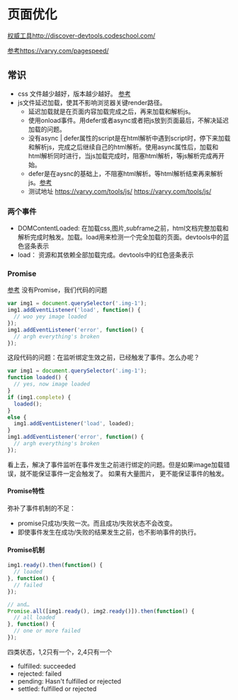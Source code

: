 # 页面优化

[权威工具http://discover-devtools.codeschool.com/](http://discover-devtools.codeschool.com/)

[参考https://varvy.com/pagespeed/](https://varvy.com/pagespeed/)

## 常识

+ css 文件越少越好，版本越少越好。 [参考](https://developers.google.com/web/fundamentals/performance/critical-rendering-path/render-blocking-css)
+ js文件延迟加载，使其不影响浏览器关键render路径。
  + 延迟加载就是在页面内容加载完成之后，再来加载和解析js。
  + 使用onload事件。用defer或者async或者把js放到页面最后，不解决延迟加载的问题。
  + 没有async | defer属性的script是在html解析中遇到script时，停下来加载和解析js，完成之后继续自己的html解析。使用async属性后，加载和html解析同时进行，当js加载完成时，阻塞html解析，等js解析完成再开始。
  + defer是在aysnc的基础上，不阻塞html解析。等html解析结束再来解析js。[参考](http://www.growingwiththeweb.com/2014/02/async-vs-defer-attributes.html)
  + 测试地址
  <https://varvy.com/tools/js/>
  <https://varvy.com/tools/js/>

### 两个事件

+ DOMContentLoaded:  在加载css,图片,subframe之前，html文档完整加载和解析完成时触发。加载。load用来检测一个完全加载的页面。devtools中的蓝色竖条表示
+ load： 资源和其依赖全部加载完成。devtools中的红色竖条表示

### Promise

[参考](http://www.html5rocks.com/en/tutorials/es6/promises/#toc-async)
没有Promise，我们代码的问题

```javascript
var img1 = document.querySelector('.img-1');
img1.addEventListener('load', function() {
  // woo yey image loaded
});
img1.addEventListener('error', function() {
  // argh everything's broken
});
```

这段代码的问题：在监听绑定生效之前，已经触发了事件。怎么办呢？

```javascript
var img1 = document.querySelector('.img-1');
function loaded() {
  // yes, now image loaded
}
if (img1.complete) {
  loaded();
}
else {
  img1.addEventListener('load', loaded);
}
img1.addEventListener('error', function() {
  // argh everything's broken
});
```

看上去，解决了事件监听在事件发生之前进行绑定的问题。但是如果image加载错误，就不能保证事件一定会触发了。
如果有大量图片， 更不能保证事件的触发。

#### Promise特性

弥补了事件机制的不足：

+ promise只成功/失败一次。而且成功/失败状态不会改变。
+ 即使事件发生在成功/失败的结果发生之前，也不影响事件的执行。

#### Promise机制

```javascript
img1.ready().then(function() {
  // loaded
}, function() {
  // failed
});

// and…
Promise.all([img1.ready(), img2.ready()]).then(function() {
  // all loaded
}, function() {
  // one or more failed
});
```

四类状态，1,2只有一个，2,4只有一个

+ fulfilled: succeeded
+ rejected: failed
+ pending: Hasn't fulfilled or rejected
+ settled: fulfilled or rejected